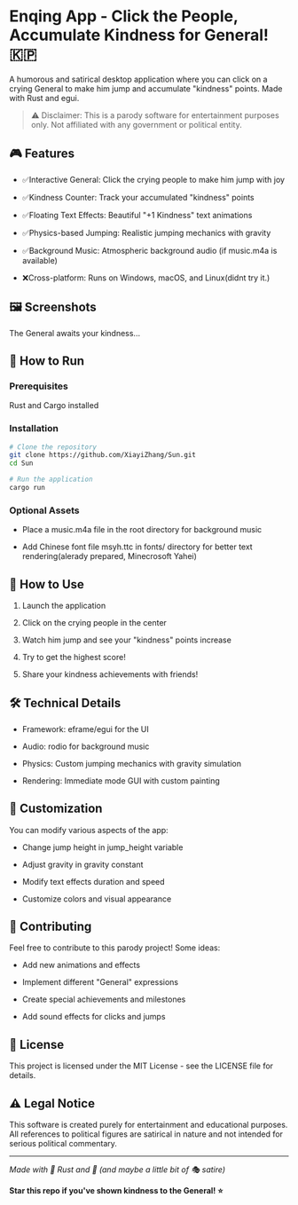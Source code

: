 # Enqing App - Click the People, Accumulate Kindness for General! 🇰🇵<br>
A humorous and satirical desktop application where you can click on a crying General to make him jump and accumulate "kindness" points. Made with Rust and egui.

> ⚠️ Disclaimer: This is a parody software for entertainment purposes only. Not affiliated with any government or political entity.

## 🎮 Features
- ✅Interactive General: Click the crying people to make him jump with joy

- ✅Kindness Counter: Track your accumulated "kindness" points

- ✅Floating Text Effects: Beautiful "+1 Kindness" text animations

- ✅Physics-based Jumping: Realistic jumping mechanics with gravity

- ✅Background Music: Atmospheric background audio (if music.m4a is available)

- ❌Cross-platform: Runs on Windows, macOS, and Linux(didnt try it.)

## 🖼️ Screenshots


The General awaits your kindness...

## 🚀 How to Run
### Prerequisites
Rust and Cargo installed

### Installation
```bash
# Clone the repository
git clone https://github.com/XiayiZhang/Sun.git
cd Sun

# Run the application
cargo run
```
### Optional Assets
- Place a music.m4a file in the root directory for background music

- Add Chinese font file msyh.ttc in fonts/ directory for better text rendering(alerady prepared, Minecrosoft Yahei)

## 🎯 How to Use
1. Launch the application

2. Click on the crying people in the center

3. Watch him jump and see your "kindness" points increase

4. Try to get the highest score!

5. Share your kindness achievements with friends!

## 🛠️ Technical Details
- Framework: eframe/egui for the UI

- Audio: rodio for background music

- Physics: Custom jumping mechanics with gravity simulation

- Rendering: Immediate mode GUI with custom painting

## 🎨 Customization
You can modify various aspects of the app:

- Change jump height in jump_height variable

- Adjust gravity in gravity constant

- Modify text effects duration and speed

- Customize colors and visual appearance

## 🤝 Contributing
Feel free to contribute to this parody project! Some ideas:

- Add new animations and effects

- Implement different "General" expressions

- Create special achievements and milestones

- Add sound effects for clicks and jumps

## 📜 License
This project is licensed under the MIT License - see the LICENSE file for details.

## ⚠️ Legal Notice
This software is created purely for entertainment and educational purposes. All references to political figures are satirical in nature and not intended for serious political commentary.

***

_Made with 🦀 Rust and 💖 (and maybe a little bit of 🎭 satire)_

**Star this repo if you've shown kindness to the General! ⭐**
